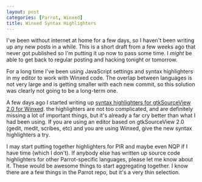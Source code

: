 ```yaml
---
layout: post
categories: [Parrot, Winxed]
title: Winxed Syntax Highlighters
---
```


I've been without internet at home for a few days, so I haven't been writing
up any new posts in a while. This is a short draft from a few weeks ago that
never got published so I'm putting it up now to pass some time. I *might* be
able to get back to regular posting and hacking tonight or tomorrow.

For a long time I've been using JavaScript settings and syntax highlighters
in my editor to work with Winxed code. The overlap between languages is not
very large and is getting smaller with each new commit, so this solution was
clearly not going to be a long-term one.

A few days ago I started writing up
[syntax highlighters for gtkSourceView 2.0 for Winxed][winxed-highlight].
the highlighters are not too complicated, and are definitely missing a lot of
important things, but it's already a far cry better than what I had been
using. If you are using an editor based on gtkSourceView 2.0 (gedit, medit,
scribes, etc) and you are using Winxed, give the new syntax highlighters a
try.

[winxed-highlight]: https://github.com/Whiteknight/winxed-highlight

I may start putting together highlighters for PIR and maybe even NQP if I have
time (which I don't). If anybody else has written up source code highlighters
for other Parrot-specific languages, please let me know about it. These would
be awesome things to start aggregating together. I know there are a few things
in the Parrot repo, but it's a very thin selection.
